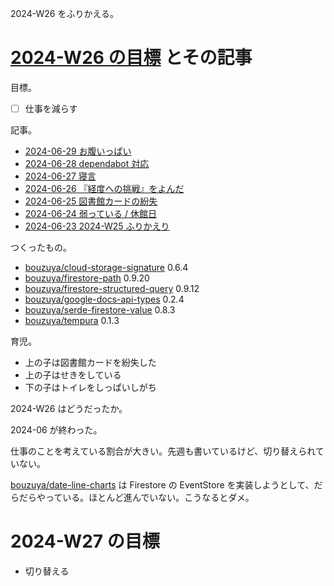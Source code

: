 2024-W26 をふりかえる。

# [2024-W26 の目標][2024-06-23] とその記事

目標。

- ☐ 仕事を減らす

記事。

- [2024-06-29 お腹いっぱい][2024-06-29]
- [2024-06-28 dependabot 対応][2024-06-28]
- [2024-06-27 寝言][2024-06-27]
- [2024-06-26 『経度への挑戦』をよんだ][2024-06-26]
- [2024-06-25 図書館カードの紛失][2024-06-25]
- [2024-06-24 弱っている / 休館日][2024-06-24]
- [2024-06-23 2024-W25 ふりかえり][2024-06-23]

つくったもの。

- [bouzuya/cloud-storage-signature] 0.6.4
- [bouzuya/firestore-path] 0.9.20
- [bouzuya/firestore-structured-query] 0.9.12
- [bouzuya/google-docs-api-types] 0.2.4
- [bouzuya/serde-firestore-value] 0.8.3
- [bouzuya/tempura] 0.1.3

育児。

- 上の子は図書館カードを紛失した
- 上の子はせきをしている
- 下の子はトイレをしっぱいしがち

2024-W26 はどうだったか。

2024-06 が終わった。

仕事のことを考えている割合が大きい。先週も書いているけど、切り替えられていない。

[bouzuya/date-line-charts] は Firestore の EventStore を実装しようとして、だらだらやっている。ほとんど進んでいない。こうなるとダメ。

# 2024-W27 の目標

- 切り替える

[2024-06-23]: https://blog.bouzuya.net/2024/06/23/
[2024-06-24]: https://blog.bouzuya.net/2024/06/24/
[2024-06-25]: https://blog.bouzuya.net/2024/06/25/
[2024-06-26]: https://blog.bouzuya.net/2024/06/26/
[2024-06-27]: https://blog.bouzuya.net/2024/06/27/
[2024-06-28]: https://blog.bouzuya.net/2024/06/28/
[2024-06-29]: https://blog.bouzuya.net/2024/06/29/
[bouzuya/cloud-storage-signature]: https://github.com/bouzuya/cloud-storage-signature
[bouzuya/date-line-charts]: https://github.com/bouzuya/date-line-charts
[bouzuya/firestore-path]: https://github.com/bouzuya/firestore-path
[bouzuya/firestore-structured-query]: https://github.com/bouzuya/firestore-structured-query
[bouzuya/google-docs-api-types]: https://github.com/bouzuya/google-docs-api-types
[bouzuya/serde-firestore-value]: https://github.com/bouzuya/serde-firestore-value
[bouzuya/tempura]: https://github.com/bouzuya/tempura
